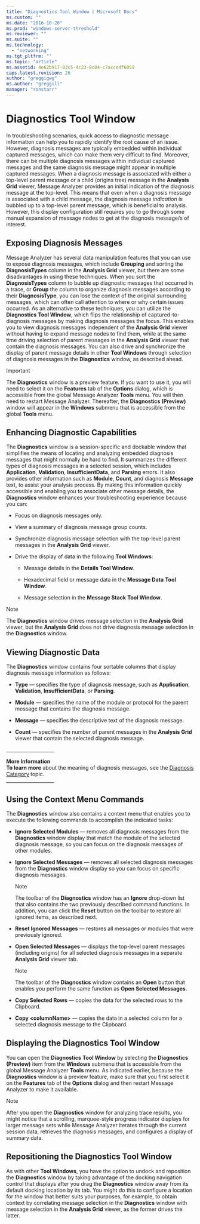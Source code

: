```yaml
---
title: "Diagnostics Tool Window | Microsoft Docs"
ms.custom: ""
ms.date: "2016-10-26"
ms.prod: "windows-server-threshold"
ms.reviewer: ""
ms.suite: ""
ms.technology: 
  - "networking"
ms.tgt_pltfrm: ""
ms.topic: "article"
ms.assetid: 4e62b917-03c5-4c23-8c04-c7accedf6059
caps.latest.revision: 26
author: "greggigwg"
ms.author: "greggill"
manager: "ronstarr"
---
```

# Diagnostics Tool Window
In troubleshooting scenarios, quick access to diagnostic message information can help you to rapidly identify the root cause of an issue. However, diagnosis messages are typically embedded within individual captured messages, which can make them very difficult to find. Moreover, there can be multiple diagnosis messages within individual captured messages and the same diagnosis message might appear in multiple captured messages. When a diagnosis message is associated with either a top-level parent message or a child (origins tree) message in the **Analysis Grid** viewer, Message Analyzer provides an initial indication of the diagnosis message at the top-level. This means that even when a diagnosis message is associated with a child message, the diagnosis message *indication* is bubbled up to a top-level parent message, which is beneficial to analysis. However, this display configuration still requires you to go through some manual expansion of message nodes to get at the diagnosis message/s of interest.  
  
## Exposing Diagnosis Messages  
 Message Analyzer has several data manipulation features that you can use to expose diagnosis messages, which include **Grouping** and sorting the **DiagnosisTypes** column in the **Analysis Grid** viewer, but there are some disadvantages in using these techniques. When you sort the **DiagnosisTypes** column to bubble up diagnostic messages that occurred in a trace, or **Group** the column to organize diagnosis messages according to their **DiagnosisType**, you can lose the context of the original surrounding messages, which can often call attention to where or why certain issues occurred. As an alternative to these techniques, you can utilize the **Diagnostics** **Tool Window**, which flips the relationship of captured-to-diagnosis messages by making diagnosis messages the focus. This enables you to view diagnosis messages independent of the **Analysis Grid** viewer without having to expand message nodes to find them, while at the same time driving selection of parent messages in the **Analysis Grid** viewer that contain the diagnosis messages. You can also drive and synchronize the display of parent message details in other **Tool Windows** through selection of diagnosis messages in the **Diagnostics** window, as described ahead.  
  
> [!IMPORTANT]
>  The **Diagnostics** window is a preview feature. If you want to use it, you will need to select it on the **Features** tab of the **Options** dialog, which is accessible from the global Message Analyzer **Tools** menu. You will then need to restart Message Analyzer. Thereafter, the **Diagnostics (Preview)** window will appear in the **Windows** submenu that is accessible from the global **Tools** menu.  
  
## Enhancing Diagnostic Capabilities  
 The **Diagnostics** window is a session-specific and dockable window that simplifies the means of locating and analyzing embedded diagnosis messages that might normally be hard to find. It summarizes the different types of diagnosis messages in a selected session, which includes **Application**, **Validation**, **InsufficientData**, and **Parsing** errors. It also provides other information such as **Module**, **Count**, and diagnosis **Message** text, to assist your analysis process. By making this information quickly accessible and enabling you to associate other message details, the **Diagnostics** window enhances your troubleshooting experience because you can:  
  
-   Focus on diagnosis messages only.  
  
-   View a summary of diagnosis message group counts.  
  
-   Synchronize diagnosis message selection with the top-level parent messages in the **Analysis Grid** viewer.  
  
-   Drive the display of data in the following **Tool Windows**:  
  
    -   Message details in the **Details** **Tool Window**.  
  
    -   Hexadecimal field or message data in the **Message Data** **Tool Window**.  
  
    -   Message selection in the **Message Stack** **Tool Window**.  
  
> [!NOTE]
>  The **Diagnostics** window drives message selection in the **Analysis Grid** viewer, but the **Analysis Grid** does not drive diagnosis message selection in the **Diagnostics** window.  
  
## Viewing Diagnostic Data  
 The **Diagnostics** window contains four sortable columns that display diagnosis message information as follows:  
  
-   **Type** — specifies the type of diagnosis message, such as **Application**, **Validation**, **InsufficientData**, or **Parsing**.  
  
-   **Module** — specifies the name of the module or protocol for the parent message that contains the diagnosis message.  
  
-   **Message** — specifies the descriptive text of the diagnosis message.  
  
-   **Count** — specifies the number of parent messages in the **Analysis Grid** viewer that contain the selected diagnosis message.  
  
 ___________________\_  
  
 **More Information**   
 **To learn more** about the meaning of diagnosis messages, see the [Diagnosis Category](filtering-live-trace-session-results.md#BKMK_DiagnosisEnums) topic.  
___________________\_  
  
## Using the Context Menu Commands  
 The **Diagnostics** window also contains a context menu that enables you to execute the following commands to accomplish the indicated tasks:  
  
-   **Ignore Selected Modules** — removes all diagnosis messages from the **Diagnostics** window display that match the module of the selected diagnosis message, so you can focus on the diagnosis messages of other modules.  
  
-   **Ignore Selected Messages** — removes all selected diagnosis messages from the **Diagnostics** window display so you can focus on specific diagnosis messages.  
  
    > [!NOTE]
    >  The toolbar of the **Diagnostics** window has an **Ignore** drop-down list that also contains the two previously described command functions. In addition, you can click the **Reset** button on the toolbar to restore all ignored items, as described next.  
  
-   **Reset Ignored Messages** — restores all messages or modules that were previously ignored.  
  
-   **Open Selected Messages** — displays the top-level parent messages (including origins) for all selected diagnosis messages in a separate **Analysis Grid** viewer tab.  
  
    > [!NOTE]
    >  The toolbar of the **Diagnostics** window contains an **Open** button that enables you perform the same function as **Open Selected Messages**.  
  
-   **Copy Selected Rows** — copies the data for the selected rows to the Clipboard.  
  
-   **Copy \<columnName>** — copies the data in a selected column for a selected diagnosis message to the Clipboard.  
  
## Displaying the Diagnostics Tool Window  
 You can open the **Diagnostics** **Tool Window** by selecting the **Diagnostics (Preview)** item from the **Windows** submenu that is accessible from the global Message Analyzer **Tools** menu. As indicated earlier, because the **Diagnostics** window is a preview feature, make sure that you first select it on the **Features** tab of the **Options** dialog and then restart Message Analyzer to make it available.  
  
> [!NOTE]
>  After you open the **Diagnostics** window for analyzing trace results, you might notice that a scrolling, marquee-style progress indicator displays for larger message sets while Message Analyzer iterates through the current session data, retrieves the diagnosis messages, and configures a display of summary data.  
  
## Repositioning the Diagnostics Tool Window  
 As with other **Tool Windows**, you have the option to undock and reposition the **Diagnostics** window by taking advantage of the docking navigation control that displays after you drag the **Diagnostics** window away from its default docking location by its tab. You might do this to configure a location for the window that better suits your purposes, for example, to obtain context by correlating message selection in the **Diagnostics** window with message selection in the **Analysis Grid** viewer, as the former drives the latter.